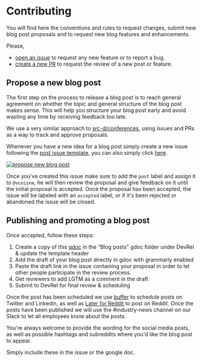 # Contributing

You will find here the conventions and rules to request changes, submit new blog post proposals and to request new blog features and enhancements.

Please,
- [open an issue](https://github.com/src-d/blog/issues) to request any new feature or to report a bug.
- [create a new PR](https://github.com/src-d/blog/pulls) to request the review of a new post or feature.


## Propose a new blog post

The first step on the process to release a blog post is to reach general agreement on whether the topic
and general structure of the blog post makes sense. This will help you structure your blog post early and
avoid wasting any time by receiving feedback too late.

We use a very similar approach to [src-d/conferences](https://github.com/src-d/conferences), using issues
and PRs as a way to track and approve proposals.

Whenever you have a new idea for a blog post simply create a new issue following the
[post issue template](.github/ISSUE_TEMPLATES/post.md), you can also simply click
[here](https://github.com/src-d/blog/issues/new?template=post.md).

[![propose new blog post](https://svg-badge.appspot.com/badge/PROPOSE%20NEW%20BLOG%20POST/click?color=fea)](https://github.com/src-d/blog/issues/new?template=post.md)

Once you've created this issue make sure to add the `post` label and assign it to `@vcoisne`,
he will then review the proposal and give feedback on it until the initial proposal is accepted.
Once the proposal has been accepted, the issue will be labeled with an `accepted` label, or if it's
been rejected or abandoned the issue will be closed.

## Publishing and promoting a blog post

Once accepted, follow these steps:

1. Create a copy of this [gdoc](https://docs.google.com/document/d/1BxhHlkxytm-xCDVy4vRkdyjqwe9w7pIWoauaLpMMreE/edit#) in the “Blog posts” gdoc folder under DevRel & update the template header
2. Add the draft of your blog post directly in gdoc with grammarly enabled
3. Paste the draft link in the issue containing your proposal in order to let other people participate in the review process.
4. Get reviewers to add LGTM as a comment in the draft
5. Submit to DevRel for final review & scheduling

Once the post has been scheduled we use [buffer](https://bufferapp.com) to schedule posts on
Twitter and Linkedin, as well as [Later for Reddit](https://laterforreddit.com/) to post on
Reddit. Once the posts have been published we will use the #industry-news channel on our
Slack to let all employees know about the posts.

You're always welcome to provide the wording for the social media posts, as well as possible
hashtags and subreddits where you'd like the blog post to appear.

Simply include these in the issue or the google doc. 
